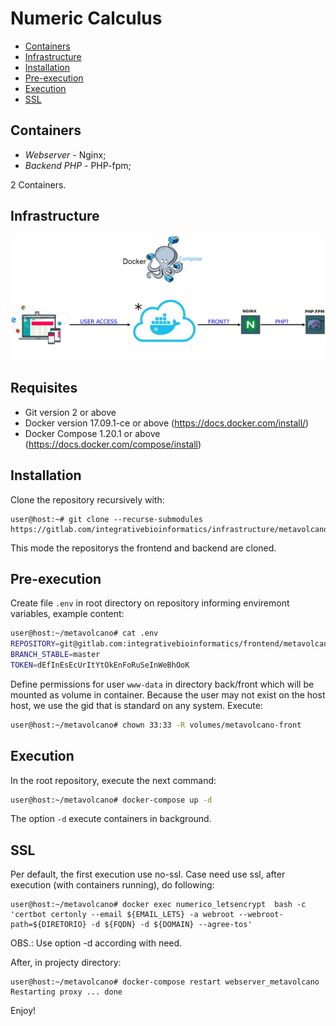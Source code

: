 # Numeric Calculus

- [Containers](https://gitlab.com/integrativebioinformatics/infrastructure/metavolcano#containers)
- [Infrastructure](https://gitlab.com/integrativebioinformatics/infrastructure/metavolcano#infrastructure)
- [Installation](https://gitlab.com/integrativebioinformatics/infrastructure/metavolcano#installation)
- [Pre-execution](https://gitlab.com/integrativebioinformatics/infrastructure/metavolcano#pre-execution)
- [Execution](https://gitlab.com/integrativebioinformatics/infrastructure/metavolcano#execution)
- [SSL](https://gitlab.com/integrativebioinformatics/infrastructure/metavolcano#ssl)

## Containers

- *Webserver* - Nginx;
- *Backend PHP* - PHP-fpm;

2 Containers.

## Infrastructure

![Infrastructure metavolcano](build/images/infra-metavolcano.jpeg)

## Requisites

- Git version 2 or above
- Docker version 17.09.1-ce or above (https://docs.docker.com/install/)
- Docker Compose 1.20.1 or above (https://docs.docker.com/compose/install)

## Installation

Clone the repository recursively with:
```
user@host:~# git clone --recurse-submodules https://gitlab.com/integrativebioinformatics/infrastructure/metavolcano.git
```
This mode the repositorys the frontend and backend are cloned.


## Pre-execution

Create file `.env` in root directory on repository informing enviremont variables, example content:

```bash
user@host:~/metavolcano# cat .env
REPOSITORY=git@gitlab.com:integrativebioinformatics/frontend/metavolcano-front.git
BRANCH_STABLE=master
TOKEN=dEfInEsEcUrItYtOkEnFoRuSeInWeBhOoK
```

Define permissions for user `www-data` in directory back/front which will be mounted as volume in container. Because the user may not exist on the host host, we use the gid that is standard on any system. Execute:

```bash
user@host:~/metavolcano# chown 33:33 -R volumes/metavolcano-front
```

## Execution

In the root repository, execute the next command:

```bash
user@host:~/metavolcano# docker-compose up -d
```
The option `-d` execute containers in background.

## SSL

Per default, the first execution use no-ssl. Case need use ssl, after execution (with containers running), do following:

```
user@host:~/metavolcano# docker exec numerico_letsencrypt  bash -c 'certbot certonly --email ${EMAIL_LETS} -a webroot --webroot-path=${DIRETORIO} -d ${FQDN} -d ${DOMAIN} --agree-tos'
```

OBS.: Use option -d according with need.

After, in projecty directory:

```
user@host:~/metavolcano# docker-compose restart webserver_metavolcano
Restarting proxy ... done
```

Enjoy!
